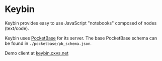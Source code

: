 # Keybin

Keybin provides easy to use JavaScript "notebooks" composed of nodes (text/code).

Keybin uses [PocketBase](https://pocketbase.io) for its server. The base PocketBase schema can be found in `./pocketbase/pb_schema.json`.

Demo client at [keybin.oxvs.net](https://keybin.oxvs.net)